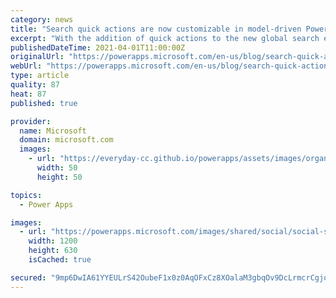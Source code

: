 ```yaml
---
category: news
title: "Search quick actions are now customizable in model-driven Power Apps"
excerpt: "With the addition of quick actions to the new global search experience, discovering and acting on information in model-driven apps is a lot easier. Quick actions are evolving to be configurable, so you can extend them in ways that is useful for your unique scenarios."
publishedDateTime: 2021-04-01T11:00:00Z
originalUrl: "https://powerapps.microsoft.com/en-us/blog/search-quick-actions-are-now-customizable-in-model-driven-power-apps/"
webUrl: "https://powerapps.microsoft.com/en-us/blog/search-quick-actions-are-now-customizable-in-model-driven-power-apps/"
type: article
quality: 87
heat: 87
published: true

provider:
  name: Microsoft
  domain: microsoft.com
  images:
    - url: "https://everyday-cc.github.io/powerapps/assets/images/organizations/microsoft.com-50x50.jpg"
      width: 50
      height: 50

topics:
  - Power Apps

images:
  - url: "https://powerapps.microsoft.com/images/shared/social/social-share-post-ignite.png"
    width: 1200
    height: 630
    isCached: true

secured: "9mp6DwIA61YYEULrS42OubeF1x0z0AqOFxCz8XOalaM3gbqOv9DcLrmcrCgjqv0NwNi1nB8OVtJrTFZVGqYWLYNRgta7UnquokXSof4H7OqMxOXNwgvQOa0KwNP1n3xlPBa7lyi917c0wXRIJ24+fyaisOZRHSvIdGXQ4XKfpfKrPjTjgqtBUN0XRo/ibwHM4m+hPJW0Nyujvp41JLFLkDmXYWR5U1R+82fOKyU4bGrOcyBiC/jvPDGB/jkRhQ5T3eGRNIVH8KmQSfO7oRO4OWi/4tsbtGjr5ocO+0lvl73LjVVMWGc3kmadlwLSITboPY0B/f8yvweytwXnaYkD7Cr/dMoL00PK9xaa4gQo9L8=;rCjxcr8Rv76+bTOBVV+u0w=="
---
```


